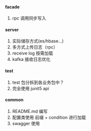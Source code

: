 #### facade
1. rpc 调用同步写入

#### server
1. 实际储存方式(es/hbase...)
2. 多方式上传日志（rpc）
3. receive log 按需加载
4. kafka 接收日志优化

#### test
1. test 包分拆到各业务包中？
2. 完全使用 junit5 api

#### common
1. README.md 编写
2. 配置类使用 前缀 + condition 进行加载
3. swagger 使用
